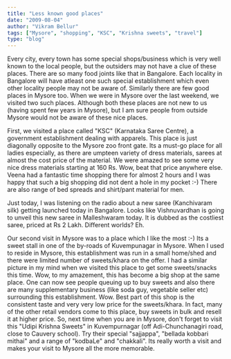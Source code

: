 ```yaml
---
title: "Less known good places"
date: "2009-08-04"
author: "Vikram Bellur"
tags: ["Mysore", "shopping", "KSC", "Krishna sweets", "travel"]
type: "blog"
---
```


Every city, every town has some special shops/business which is very well known to the local people, but the outsiders may not have a clue of these places. There are so many food joints like that in Bangalore. Each locality in Bangalore will have atleast one such special establishment which even other locality people may not be aware of. Similarly there are few good places in Mysore too. When we were in Mysore over the last weekend, we visited two such places. Although both these places are not new to us (having spent few years in Mysore), but I am sure people from outside Mysore would not be aware of these nice places.

First, we visited a place called "KSC" (Karnataka Saree Centre), a government establishment dealing with apparels. This place is just diagonally opposite to the Mysore zoo front gate. Its a must-go place for all ladies especially, as there are umpteen variety of dress materials, sarees at almost the cost price of the material. We were amazed to see some very nice dress materials starting at 160 Rs. Wow, beat that price anywhere else. Veena had a fantastic time shopping there for almost 2 hours and I was happy that such a big shopping did not dent a hole in my pocket :-) There are also range of bed spreads and shirt/pant material for men.

Just today, I was listening on the radio about a new saree (Kanchivaram silk) getting launched today in Bangalore. Looks like Vishnuvardhan is going to unveil this new saree in Malleshwaram today. It is dubbed as the costliest saree, priced at Rs 2 Lakh. Different worlds? Eh.

Our second visit in Mysore was to a place which I like the most :-) Its a sweet stall in one of the by-roads of Kuvempunagar in Mysore. When I used to reside in Mysore, this establishment was run in a small home/shed and there were limited number of sweets/khara on the offer. I had a similar picture in my mind when we visited this place to get some sweets/snacks this time. Wow, to my amazement, this has become a big shop at the same place. One can now see people queuing up to buy sweets and also there are many supplementary business (like soda guy, vegetable seller etc) surrounding this establishment. Wow. Best part of this shop is the consistent taste and very very low price for the sweets/khara. In fact, many of the other retail vendors come to this place, buy sweets in bulk and resell it at higher price. So, next time when you are in Mysore, don't forget to visit this "Udipi Krishna Sweets" in Kuvempurnagar (off Adi-Chunchanagiri road, close to Cauvery school). Try their special "sajjappa", "bellada kobbari mithai" and a range of "kodbaLe" and "chakkali". Its really worth a visit and makes your visit to Mysore all the more memorable.
